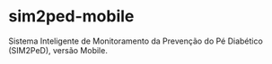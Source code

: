 # sim2ped-mobile
Sistema Inteligente de Monitoramento da Prevenção do Pé Diabético (SIM2PeD), versão Mobile.
